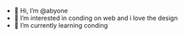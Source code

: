 - 👋 Hi, I’m @abyone
- 👀 I’m interested in conding on web and i love the design
- 🌱 I’m currently learning conding 


<!---
abyone/abyone is a ✨ special ✨ repository because its `README.md` (this file) appears on your GitHub profile.
You can click the Preview link to take a look at your changes.
--->
